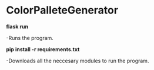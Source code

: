 # ColorPalleteGenerator
**flask run** 

  -Runs the program.

**pip install -r requirements.txt**

  -Downloads all the neccesary modules to run the program.
